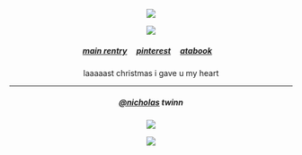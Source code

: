  
  
<p align="center"> <img src="https://komarev.com/ghpvc/?username=soulequine&label=souls&color=000000&style=plastic&base=20000" />
  </div>

<div align="center"> 
<p align="center"> <img src="https://cdn.discordapp.com/attachments/1297283509102182453/1309742371440820245/ken-carson-destroy-lonely.gif?ex=6742b023&is=67415ea3&hm=ca6e23912c6043c7453c82131f08554fb9349f638ad0429068171c84881967e8&" > </p> 
<div align="center"> 

 <p align="center"> 

##### [main rentry](https://rentry.co/gundecay) ‎ ‎‎  ‎‎ ‎‎ [pinterest](https://www.pinterest.com/decaysymbol) ‎ ‎‎  ‎‎ ‎‎ [atabook](https://sexsymbol.atabook.org) ‎ ‎‎  ‎‎ ‎‎  
 <p align="center">
<sup></sup>laaaaast christmas i gave u my heart

***
<div align="center"> 

##### [@nicholas](https://github.com/hkittypastries) twinn
<p align="center"> <img src="https://github.com/user-attachments/assets/aff5b334-fd1f-4440-8827-6d694fcdd73f" > </p>  
<p align="center"> <img src="https://github.com/user-attachments/assets/45eae7b4-d5de-4e2f-8916-17a8069a7974" > </p>  


